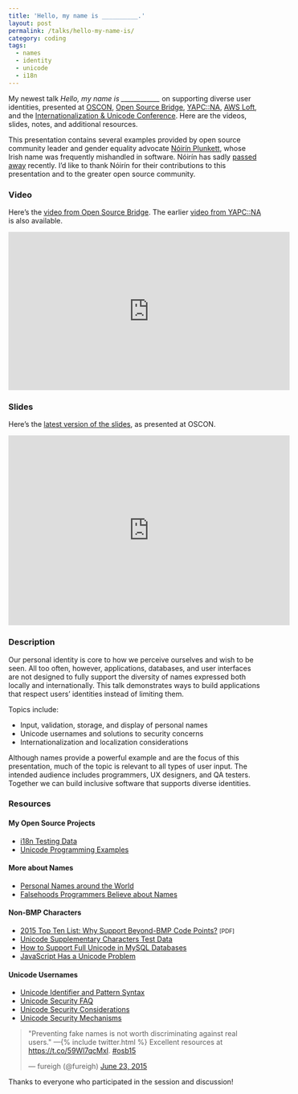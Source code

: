 ```yaml
---
title: 'Hello, my name is __________.'
layout: post
permalink: /talks/hello-my-name-is/
category: coding
tags:
  - names
  - identity
  - unicode
  - i18n
---
```


My newest talk *Hello, my name is ____________* on supporting diverse user
identities, presented at [OSCON](http://www.oscon.com/), [Open Source
Bridge](http://opensourcebridge.org/), [YAPC::NA](http://www.yapcna.org/), [AWS
Loft](https://aws.amazon.com/start-ups/loft/ny-loft/), and the
[Internationalization & Unicode Conference](http://www.unicodeconference.org/).
Here are the videos, slides, notes, and additional resources.

This presentation contains several examples provided by open source community
leader and gender equality advocate [Nóirín
Plunkett](https://twitter.com/noirinp), whose Irish name was frequently
mishandled in software. Nóirín has sadly [passed
away](https://adainitiative.org/2015/07/remembering-noirin-plunkett/) recently.
I’d like to thank Nóirín for their contributions to this presentation and to the
greater open source community.

### Video

Here’s the [video from Open Source
Bridge](https://www.youtube.com/watch?v=RqB2P5SPfgM). The earlier [video from
YAPC::NA](https://www.youtube.com/watch?v=SKbqCB2NPXw) is also available.

<iframe src="https://www.youtube.com/embed/RqB2P5SPfgM?feature=oembed"
width="560" height="315" frameborder="0" allowfullscreen="true"></iframe>

### Slides

Here’s the [latest version of the
slides](https://speakerdeck.com/patch/hello-my-name-is), as presented at OSCON.

<iframe src="https://speakerdeck.com/player/ef70b3970e9d4effa65affbe6ef03bca"
id="talk_frame_302715" width="560" height="378" frameborder="0"
allowfullscreen="true" allowtransparency="true" mozallowfullscreen="true"
webkitallowfullscreen="true"
style="border:0; padding:0; margin:0; background:transparent"></iframe>

### Description

Our personal identity is core to how we perceive ourselves and wish to be seen.
All too often, however, applications, databases, and user interfaces are not
designed to fully support the diversity of names expressed both locally and
internationally. This talk demonstrates ways to build applications that respect
users’ identities instead of limiting them.

Topics include:

 * Input, validation, storage, and display of personal names
 * Unicode usernames and solutions to security concerns
 * Internationalization and localization considerations

Although names provide a powerful example and are the focus of this
presentation, much of the topic is relevant to all types of user input. The
intended audience includes programmers, UX designers, and QA testers. Together
we can build inclusive software that supports diverse identities.

### Resources

#### My Open Source Projects
 * [i18n Testing Data](https://github.com/patch/i18n-testing)
 * [Unicode Programming Examples](https://github.com/patch/unicode-programming)

#### More about Names
 * [Personal Names around the
   World](http://www.w3.org/International/questions/qa-personal-names)
 * [Falsehoods Programmers Believe about
   Names](http://www.kalzumeus.com/2010/06/17/falsehoods-programmers-believe-about-names/)

#### Non-BMP Characters
 * [2015 Top Ten List: Why Support Beyond-BMP Code
   Points?](http://blogs.adobe.com/CCJKType/files/2015/02/beyond-bmp-top10-2015.pdf)
   <span style="font-size: 80%">[PDF]</span>
 * [Unicode Supplementary Characters Test
   Data](http://www.i18nguy.com/unicode/supplementary-test.html)
 * [How to Support Full Unicode in MySQL
   Databases](https://mathiasbynens.be/notes/mysql-utf8mb4)
 * [JavaScript Has a Unicode
   Problem](https://mathiasbynens.be/notes/javascript-unicode)

#### Unicode Usernames
 * [Unicode Identifier and Pattern Syntax](http://unicode.org/reports/tr31/)
 * [Unicode Security FAQ](http://unicode.org/faq/security.html)
 * [Unicode Security Considerations](http://unicode.org/reports/tr36/)
 * [Unicode Security Mechanisms](http://unicode.org/reports/tr39/)

<blockquote class="twitter-tweet" data-cards="hidden" lang="en"><p lang="en" dir="ltr">&quot;Preventing fake names is not worth discriminating against real users.&quot; —{% include twitter.html %} Excellent resources at <a href="https://t.co/59Wl7qcMxl">https://t.co/59Wl7qcMxl</a>. <a href="https://twitter.com/hashtag/osb15?src=hash">#osb15</a></p>&mdash; fureigh (@fureigh) <a href="https://twitter.com/fureigh/status/613467939476365312">June 23, 2015</a></blockquote>
<script async src="//platform.twitter.com/widgets.js" charset="utf-8"></script>

Thanks to everyone who participated in the session and discussion!
